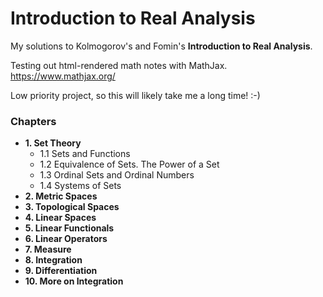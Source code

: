 # Introduction to Real Analysis
My solutions to Kolmogorov's and Fomin's **Introduction to Real Analysis**.

Testing out html-rendered math notes with MathJax.  
https://www.mathjax.org/

Low priority project, so this will likely take me a long time! :-)

### Chapters
* **1. Set Theory**
    * 1.1 Sets and Functions
    * 1.2 Equivalence of Sets. The Power of a Set
    * 1.3 Ordinal Sets and Ordinal Numbers
    * 1.4 Systems of Sets
* **2. Metric Spaces**
* **3. Topological Spaces**
* **4. Linear Spaces**
* **5. Linear Functionals**
* **6. Linear Operators**
* **7. Measure**
* **8. Integration**
* **9. Differentiation**
* **10. More on Integration**
